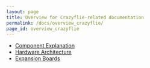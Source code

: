 ```yaml
---
layout: page
title: Overview for Crazyflie-related documentation
permalink: /docs/overview_crazyflie/
page_id: overview_crazyflie
---
```


 - [Component Explanation](/docs/cf2_component_explanation/)
 - [Hardware Architecture](/docs/cf2_architecture/)
 - [Expansion Boards](/docs/cf2_expansiondecks/)
